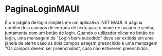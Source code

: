 # PaginaLoginMAUI
 É um página de login simples em um aplicativo .NET MAUI. A página contêm dois campos de entrada de texto para o nome de usuário e senha, juntamente com um botão de login. Quando o utilizador clicar no botão de login, uma mensagem de "Login bem-sucedido" deve ser exibida em uma janela de alerta caso os dois campos estejem preenchido e uma mensagem "Os campos devem ser preenchidos", caso não estiverem preenchidos.
